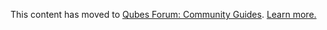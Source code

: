 This content has moved to [Qubes Forum: Community Guides](https://forum.qubes-os.org/t/nvidia-troubleshooting-guide/19021). [Learn more.](https://forum.qubes-os.org/t/announcement-qubes-community-project-has-been-migrated-to-the-forum/20367/)
